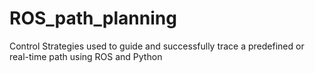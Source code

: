 # ROS_path_planning
Control Strategies used to guide and successfully trace a predefined or real-time path using ROS and Python
